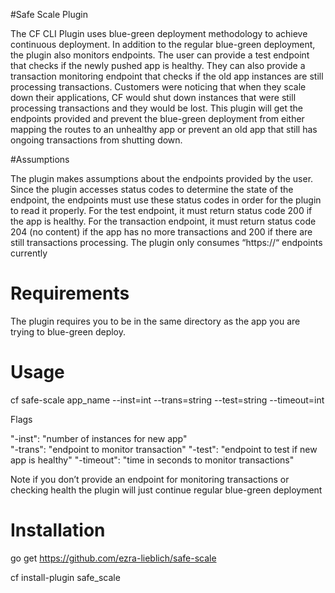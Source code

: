 #Safe Scale Plugin

The CF CLI Plugin uses blue-green deployment methodology to achieve continuous deployment. In addition to the 
regular blue-green deployment, the plugin also monitors endpoints. The user can provide a test endpoint that 
checks if the newly pushed app is healthy. They can also provide a transaction monitoring endpoint that checks 
if the old app instances are still processing transactions. Customers were noticing that when they scale down 
their applications, CF would shut down instances that were still processing transactions and they would be lost. 
This plugin will get the endpoints provided and prevent the blue-green deployment from either mapping the routes 
to an unhealthy app or prevent an old app that still has ongoing transactions from shutting down.

#Assumptions

The plugin makes assumptions about the endpoints provided by the user. Since the plugin accesses status codes to 
determine the state of the endpoint, the endpoints must use these status codes in order for the plugin to read it 
properly. For the test endpoint, it must return status code 200 if the app is healthy. For the transaction endpoint, 
it must return status code 204 (no content) if the app has no more transactions and 200 if there are still transactions 
processing. The plugin only consumes “https://“ endpoints currently

# Requirements

The plugin requires you to be in the same directory as the app you are trying to blue-green deploy.

# Usage

cf safe-scale app_name --inst=int --trans=string --test=string --timeout=int

Flags

"-inst":        "number of instances for new app"	
"-trans":        "endpoint to monitor transaction"
"-test":        "endpoint to test if new app is healthy"
"-timeout":        "time in seconds to monitor transactions"

Note if you don’t provide an endpoint for monitoring transactions or checking health the plugin will just continue 
regular blue-green deployment
# Installation

go get https://github.com/ezra-lieblich/safe-scale

cf install-plugin safe_scale

